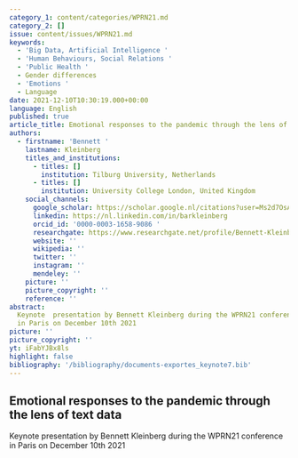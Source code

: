 ```yaml
---
category_1: content/categories/WPRN21.md
category_2: []
issue: content/issues/WPRN21.md
keywords:
  - 'Big Data, Artificial Intelligence '
  - 'Human Behaviours, Social Relations '
  - 'Public Health '
  - Gender differences
  - 'Emotions '
  - Language
date: 2021-12-10T10:30:19.000+00:00
language: English
published: true
article_title: Emotional responses to the pandemic through the lens of text data
authors:
  - firstname: 'Bennett '
    lastname: Kleinberg
    titles_and_institutions:
      - titles: []
        institution: Tilburg University, Netherlands
      - titles: []
        institution: University College London, United Kingdom
    social_channels:
      google_scholar: https://scholar.google.nl/citations?user=Ms2d7OsAAAAJ&hl=en
      linkedin: https://nl.linkedin.com/in/barkleinberg
      orcid_id: '0000-0003-1658-9086 '
      researchgate: https://www.researchgate.net/profile/Bennett-Kleinberg
      website: ''
      wikipedia: ''
      twitter: ''
      instagram: ''
      mendeley: ''
    picture: ''
    picture_copyright: ''
    reference: ''
abstract:
  Keynote  presentation by Bennett Kleinberg during the WPRN21 conference
  in Paris on December 10th 2021
picture: ''
picture_copyright: ''
yt: iFabYJBx8ls
highlight: false
bibliography: '/bibliography/documents-exportes_keynote7.bib'
---
```


## Emotional responses to the pandemic through the lens of text data

Keynote presentation by Bennett Kleinberg during the WPRN21 conference in Paris on December 10th 2021

<Youtube yt="iFabYJBx8ls" caption ="Bennett Kleinberg: Emotional responses to the pandemic through the lens of text data"></Youtube>
